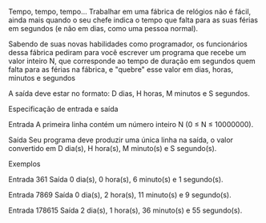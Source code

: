 Tempo, tempo, tempo...
Trabalhar em uma fábrica de relógios não é fácil, ainda mais quando o seu chefe indica o tempo que falta para as suas férias em segundos (e não em dias, como uma pessoa normal).

Sabendo de suas novas habilidades como programador, os funcionários dessa fábrica pediram para você escrever um programa que recebe um valor inteiro N, que corresponde ao tempo de duração em segundos quem falta para as férias na fábrica, e "quebre" esse valor em dias, horas, minutos e segundos

A saída deve estar no formato: D dias, H horas, M minutos e S segundos.

Especificação de entrada e saída

Entrada
A primeira linha contém um número inteiro N (0 ≤ N ≤ 10000000).

Saída
Seu programa deve produzir uma única linha na saída, o valor convertido em D dia(s), H hora(s), M minuto(s) e S segundo(s).

Exemplos

Entrada	
361
Saída
0 dia(s), 0 hora(s), 6 minuto(s) e 1 segundo(s).


Entrada	
7869
Saída
0 dia(s), 2 hora(s), 11 minuto(s) e 9 segundo(s).


Entrada	
178615
Saída
2 dia(s), 1 hora(s), 36 minuto(s) e 55 segundo(s).

